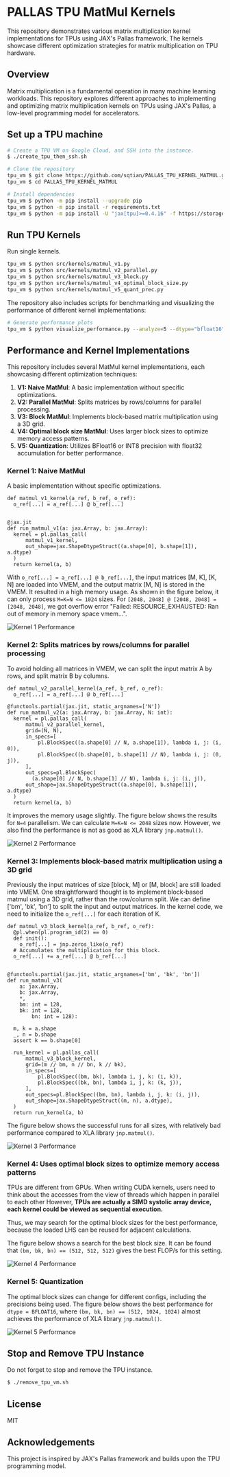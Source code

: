 # PALLAS TPU MatMul Kernels

This repository demonstrates various matrix multiplication kernel implementations for TPUs using JAX's Pallas framework. The kernels showcase different optimization strategies for matrix multiplication on TPU hardware.

## Overview

Matrix multiplication is a fundamental operation in many machine learning workloads. This repository explores different approaches to implementing and optimizing matrix multiplication kernels on TPUs using JAX's Pallas, a low-level programming model for accelerators.

## Set up a TPU machine

```bash
# Create a TPU VM on Google Cloud, and SSH into the instance.
$ ./create_tpu_then_ssh.sh

# Clone the repository
tpu_vm $ git clone https://github.com/sqtian/PALLAS_TPU_KERNEL_MATMUL.git
tpu_vm $ cd PALLAS_TPU_KERNEL_MATMUL

# Install dependencies
tpu_vm $ python -m pip install --upgrade pip
tpu_vm $ python -m pip install -r requirements.txt
tpu_vm $ python -m pip install -U "jax[tpu]>=0.4.16" -f https://storage.googleapis.com/jax-releases/libtpu_releases.html
```

## Run TPU Kernels
Run single kernels.

```bash
tpu_vm $ python src/kernels/matmul_v1.py 
tpu_vm $ python src/kernels/matmul_v2_parallel.py 
tpu_vm $ python src/kernels/matmul_v3_block.py 
tpu_vm $ python src/kernels/matmul_v4_optimal_block_size.py
tpu_vm $ python src/kernels/matmul_v5_quant_prec.py
```
The repository also includes scripts for benchmarking and visualizing the performance of different kernel implementations:
```bash
# Generate performance plots
tpu_vm $ python visualize_performance.py --analyze=5 --dtype="bfloat16"
```

## Performance and Kernel Implementations

This repository includes several MatMul kernel implementations, each showcasing different optimization techniques:

1. **V1: Naive MatMul**: A basic implementation without specific optimizations.
2. **V2: Parallel MatMul**: Splits matrices by rows/columns for parallel processing.
3. **V3: Block MatMul**: Implements block-based matrix multiplication using a 3D grid.
4. **V4: Optimal block size MatMul**: Uses larger block sizes to optimize memory access patterns. 
5. **V5: Quantization**: Utilizes BFloat16 or INT8 precision with float32 accumulation for better performance.

### Kernel 1: Naive MatMul
A basic implementation without specific optimizations.

```
def matmul_v1_kernel(a_ref, b_ref, o_ref):
  o_ref[...] = a_ref[...] @ b_ref[...]


@jax.jit
def run_matmul_v1(a: jax.Array, b: jax.Array):
  kernel = pl.pallas_call(
      matmul_v1_kernel,
      out_shape=jax.ShapeDtypeStruct((a.shape[0], b.shape[1]), a.dtype)
  )
  return kernel(a, b)
```

With `o_ref[...] = a_ref[...] @ b_ref[...]`, the input matrices [M, K], [K, N] are loaded into VMEM, and the output matrix [M, N] is stored in the VMEM. It resulted in a high memory usage. As shown in the figure below, it can only process `M=K=N <= 1024` sizes. For `[2048, 2048] @ [2048, 2048] = [2048, 2048]`, we got overflow error "Failed: RESOURCE_EXHAUSTED: Ran out of memory in memory space vmem...".

![Kernel 1 Performance](plots/performance_kernel_1.png)

### Kernel 2: Splits matrices by rows/columns for parallel processing

To avoid holding all matrices in VMEM, we can split the input matrix A by rows, and split matrix B by columns.

```
def matmul_v2_parallel_kernel(a_ref, b_ref, o_ref):
  o_ref[...] = a_ref[...] @ b_ref[...]

@functools.partial(jax.jit, static_argnames=['N'])
def run_matmul_v2(a: jax.Array, b: jax.Array, N: int):
  kernel = pl.pallas_call(
      matmul_v2_parallel_kernel,
      grid=(N, N),
      in_specs=[
          pl.BlockSpec((a.shape[0] // N, a.shape[1]), lambda i, j: (i, 0)),
          pl.BlockSpec((b.shape[0], b.shape[1] // N), lambda i, j: (0, j)),
      ],
      out_specs=pl.BlockSpec(
        (a.shape[0] // N, b.shape[1] // N), lambda i, j: (i, j)),
      out_shape=jax.ShapeDtypeStruct((a.shape[0], b.shape[1]), a.dtype)
  )
  return kernel(a, b)
```

It improves the memory usage slightly. The figure below shows the results for `N=4` parallelism. We can calculate `M=K=N <= 2048` sizes now. However, we also find the performance is not as good as XLA library `jnp.matmul()`.

![Kernel 2 Performance](plots/performance_kernel_2.png)

### Kernel 3: Implements block-based matrix multiplication using a 3D grid

Previously the input matrices of size [block, M] or [M, block] are still loaded into VMEM.
One straightforward thought is to implement block-based matmul using a 3D grid, rather than the row/column split.
We can define ['bm', 'bk', 'bn'] to split the input and output matrices.
In the kernel code, we need to initialize the `o_ref[...]` for each iteration of K.

```
def matmul_v3_block_kernel(a_ref, b_ref, o_ref):
  @pl.when(pl.program_id(2) == 0)
  def init():
    o_ref[...] = jnp.zeros_like(o_ref)
  # Accumulates the multiplication for this block.
  o_ref[...] += a_ref[...] @ b_ref[...]


@functools.partial(jax.jit, static_argnames=['bm', 'bk', 'bn'])
def run_matmul_v3(
    a: jax.Array,
    b: jax.Array,
    *,
    bm: int = 128,
    bk: int = 128,
        bn: int = 128):

  m, k = a.shape
  _, n = b.shape
  assert k == b.shape[0]

  run_kernel = pl.pallas_call(
      matmul_v3_block_kernel,
      grid=(m // bm, n // bn, k // bk),
      in_specs=[
          pl.BlockSpec((bm, bk), lambda i, j, k: (i, k)),
          pl.BlockSpec((bk, bn), lambda i, j, k: (k, j)),
      ],
      out_specs=pl.BlockSpec((bm, bn), lambda i, j, k: (i, j)),
      out_shape=jax.ShapeDtypeStruct((m, n), a.dtype),
  )
  return run_kernel(a, b)
```

The figure below shows the successful runs for all sizes, with relatively bad performance compared to XLA library `jnp.matmul()`.

![Kernel 3 Performance](plots/performance_kernel_3.png)

### Kernel 4: Uses optimal block sizes to optimize memory access patterns

TPUs are different from GPUs. When writing CUDA kernels, users need to think about the accesses from the view of threads which happen in parallel to each other
However, **TPUs are actually a SIMD systolic array device, each kernel could be viewed as sequential execution.**

Thus, we may search for the optimal block sizes for the best performance, because the loaded LHS can be reused for adjacent calculations.

The figure below shows a search for the best block size. It can be found that `(bm, bk, bn) == (512, 512, 512)` gives the best FLOP/s for this setting.

![Kernel 4 Performance](plots/performance_kernel_4.png)

### Kernel 5: Quantization

The optimal block sizes can change for different configs, including the precisions being used. The figure below shows the best performance for `dtype = BFLOAT16`, where `(bm, bk, bn) == (512, 1024, 1024)` almost achieves the performance of XLA library `jnp.matmul()`.

![Kernel 5 Performance](plots/performance_kernel_5.png)



## Stop and Remove TPU Instance

Do not forget to stop and remove the TPU instance.
```bash
$ ./remove_tpu_vm.sh
```


## License

MIT

## Acknowledgements

This project is inspired by JAX's Pallas framework and builds upon the TPU programming model.
